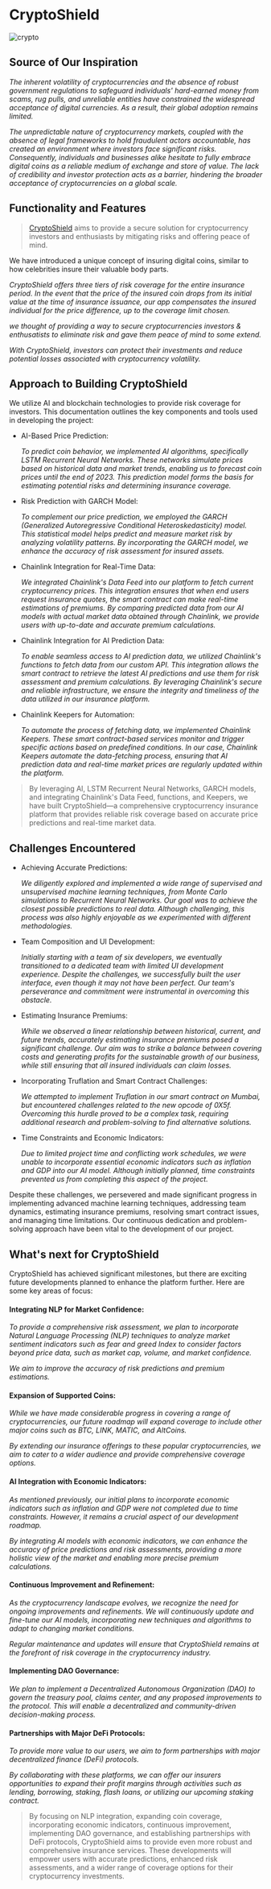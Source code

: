 # CryptoShield

![crypto](./coins/CryptoShield.png)

## **Source of Our Inspiration**

*The inherent volatility of cryptocurrencies and the absence of robust government regulations to safeguard individuals' hard-earned money from scams, rug pulls, and unreliable entities have constrained the widespread acceptance of digital currencies. As a result, their global adoption remains limited.* 

*The unpredictable nature of cryptocurrency markets, coupled with the absence of legal frameworks to hold fraudulent actors accountable, has created an environment where investors face significant risks. Consequently, individuals and businesses alike hesitate to fully embrace digital coins as a reliable medium of exchange and store of value. The lack of credibility and investor protection acts as a barrier, hindering the broader acceptance of cryptocurrencies on a global scale.*


## **Functionality and Features**

>[CryptoShield](https://cryptoshield-app.netlify.app/) aims to provide a secure solution for cryptocurrency investors and enthusiasts by mitigating risks and offering peace of mind.


We have introduced a unique concept of insuring digital coins, similar to how celebrities insure their valuable body parts.

*CryptoShield offers three tiers of risk coverage for the entire insurance period. In the event that the price of the insured coin drops from its initial value at the time of insurance issuance, our app compensates the insured individual for the price difference, up to the coverage limit chosen.*


*we thought of providing a way to secure cryptocurrencies investors & enthusatists to eliminate risk and gave them peace of mind to some extend.*

*With CryptoShield, investors can protect their investments and reduce potential losses associated with cryptocurrency volatility.*

## **Approach to Building CryptoShield**
We utilize AI and blockchain technologies to provide risk coverage for investors. This documentation outlines the key components and tools used in developing the project:

- AI-Based Price Prediction:

    *To predict coin behavior, we implemented AI algorithms, specifically LSTM Recurrent Neural Networks. These networks simulate prices based on historical data and market trends, enabling us to forecast coin prices until the end of 2023. This prediction model forms the basis for estimating potential risks and determining insurance coverage.*

- Risk Prediction with GARCH Model:

    *To complement our price prediction, we employed the GARCH (Generalized Autoregressive Conditional Heteroskedasticity) model. This statistical model helps predict and measure market risk by analyzing volatility patterns. By incorporating the GARCH model, we enhance the accuracy of risk assessment for insured assets.*

- Chainlink Integration for Real-Time Data:

    *We integrated Chainlink's Data Feed into our platform to fetch current cryptocurrency prices. This integration ensures that when end users request insurance quotes, the smart contract can make real-time estimations of premiums. By comparing predicted data from our AI models with actual market data obtained through Chainlink, we provide users with up-to-date and accurate premium calculations.*

- Chainlink Integration for AI Prediction Data:

    *To enable seamless access to AI prediction data, we utilized Chainlink's functions to fetch data from our custom API. This integration allows the smart contract to retrieve the latest AI predictions and use them for risk assessment and premium calculations. By leveraging Chainlink's secure and reliable infrastructure, we ensure the integrity and timeliness of the data utilized in our insurance platform.*


- Chainlink Keepers for Automation:

    *To automate the process of fetching data, we implemented Chainlink Keepers. These smart contract-based services monitor and trigger specific actions based on predefined conditions. In our case, Chainlink Keepers automate the data-fetching process, ensuring that AI prediction data and real-time market prices are regularly updated within the platform.*


> By leveraging AI, LSTM Recurrent Neural Networks, GARCH models, and integrating Chainlink's Data Feed, functions, and Keepers, we have built CryptoShield—a comprehensive cryptocurrency insurance platform that provides reliable risk coverage based on accurate price predictions and real-time market data.


## **Challenges Encountered**

- Achieving Accurate Predictions:

    *We diligently explored and implemented a wide range of supervised and unsupervised machine learning techniques, from Monte Carlo simulations to Recurrent Neural Networks. Our goal was to achieve the closest possible predictions to real data. Although challenging, this process was also highly enjoyable as we experimented with different methodologies.*

- Team Composition and UI Development:

    *Initially starting with a team of six developers, we eventually transitioned to a dedicated team with limited UI development experience. Despite the challenges, we successfully built the user interface, even though it may not have been perfect. Our team's perseverance and commitment were instrumental in overcoming this obstacle.*

- Estimating Insurance Premiums: 

    *While we observed a linear relationship between historical, current, and future trends, accurately estimating insurance premiums posed a significant challenge. Our aim was to strike a balance between covering costs and generating profits for the sustainable growth of our business, while still ensuring that all insured individuals can claim losses.*

- Incorporating Truflation and Smart Contract Challenges: 

    *We attempted to implement Truflation in our smart contract on Mumbai, but encountered challenges related to the new opcode of 0X5f. Overcoming this hurdle proved to be a complex task, requiring additional research and problem-solving to find alternative solutions.*

- Time Constraints and Economic Indicators: 

    *Due to limited project time and conflicting work schedules, we were unable to incorporate essential economic indicators such as inflation and GDP into our AI model. Although initially planned, time constraints prevented us from completing this aspect of the project.*

Despite these challenges, we persevered and made significant progress in implementing advanced machine learning techniques, addressing team dynamics, estimating insurance premiums, resolving smart contract issues, and managing time limitations. Our continuous dedication and problem-solving approach have been vital to the development of our project.



## **What's next for CryptoShield**

CryptoShield has achieved significant milestones, but there are exciting future developments planned to enhance the platform further. Here are some key areas of focus:

#### **Integrating NLP for Market Confidence:**

*To provide a comprehensive risk assessment, we plan to incorporate Natural Language Processing (NLP) techniques to analyze market sentiment indicators such as fear and greed Index to consider factors beyond price data, such as market cap, volume, and market confidence.*

*We aim to improve the accuracy of risk predictions and premium estimations.*

#### **Expansion of Supported Coins:** 

*While we have made considerable progress in covering a range of cryptocurrencies, our future roadmap will expand coverage to include other major coins such as BTC, LINK, MATIC, and AltCoins.* 

*By extending our insurance offerings to these popular cryptocurrencies, we aim to cater to a wider audience and provide comprehensive coverage options.*

#### **AI Integration with Economic Indicators:** 

*As mentioned previously, our initial plans to incorporate economic indicators such as inflation and GDP were not completed due to time constraints. However, it remains a crucial aspect of our development roadmap.* 

*By integrating AI models with economic indicators, we can enhance the accuracy of price predictions and risk assessments, providing a more holistic view of the market and enabling more precise premium calculations.*

#### **Continuous Improvement and Refinement:** 

*As the cryptocurrency landscape evolves, we recognize the need for ongoing improvements and refinements. We will continuously update and fine-tune our AI models, incorporating new techniques and algorithms to adapt to changing market conditions.* 

*Regular maintenance and updates will ensure that CryptoShield remains at the forefront of risk coverage in the cryptocurrency industry.*

#### **Implementing DAO Governance:** 

*We plan to implement a Decentralized Autonomous Organization (DAO) to govern the treasury pool, claims center, and any proposed improvements to the protocol. This will enable a decentralized and community-driven decision-making process.*

#### **Partnerships with Major DeFi Protocols:** 

*To provide more value to our users, we aim to form partnerships with major decentralized finance (DeFi) protocols.* 

*By collaborating with these platforms, we can offer our insurers opportunities to expand their profit margins through activities such as lending, borrowing, staking, flash loans, or utilizing our upcoming staking contract.*

>By focusing on NLP integration, expanding coin coverage, incorporating economic indicators, continuous improvement, implementing DAO governance, and establishing partnerships with DeFi protocols, CryptoShield aims to provide even more robust and comprehensive insurance services. These developments will empower users with accurate predictions, enhanced risk assessments, and a wider range of coverage options for their cryptocurrency investments.